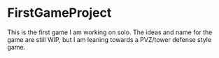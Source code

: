 # FirstGameProject
This is the first game I am working on solo. The ideas and name for the game are still WIP, but I am leaning towards a PVZ/tower defense style game.
